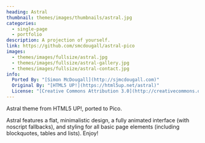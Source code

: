 ```yaml
---
heading: Astral
thumbnail: themes/images/thumbnails/astral.jpg
categories:
  - single-page
  - portfolio
description: A projection of yourself.
link: https://github.com/smcdougall/astral-pico
images:
  - themes/images/fullsize/astral.jpg
  - themes/images/fullsize/astral-gallery.jpg
  - themes/images/fullsize/astral-contact.jpg
info:
  Ported By: "[Simon McDougall](http://sjmcdougall.com)"
  Original By: "[HTML5 UP!](https://html5up.net/astral)"
  License: "[Creative Commons Attribution 3.0](http://creativecommons.org/licenses/by/3.0/)"
---
```


Astral theme from HTML5 UP!, ported to Pico.

Astral features a flat, minimalistic design, a fully animated interface (with noscript fallbacks), and styling for all basic page elements (including blockquotes, tables and lists). Enjoy!
